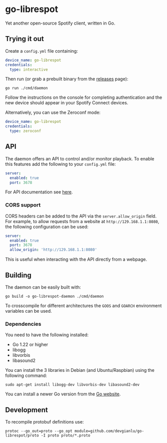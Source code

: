 # go-librespot

Yet another open-source Spotify client, written in Go.

## Trying it out

Create a `config.yml` file containing:

```yaml
device_name: go-librespot
credentials:
  type: interactive
```

Then run (or grab a prebuilt binary from the [releases](https://github.com/devgianlu/go-librespot/releases) page):

```shell
go run ./cmd/daemon
```

Follow the instructions on the console for completing authentication and the new device should appear in your Spotify
Connect devices.

Alternatively, you can use the Zeroconf mode:

```yaml
device_name: go-librespot
credentials:
  type: zeroconf
```

## API

The daemon offers an API to control and/or monitor playback.
To enable this features add the following to your `config.yml` file:

```yaml
server:
  enabled: true
  port: 3678
```

For API documentation see [here](API.md).

### CORS support

CORS headers can be added to the API via the `server.allow_origin` field. For example, to allow requests from a
website at `http://129.168.1.1:8080`, the following configuration can be used:

```yaml
server:
  enabled: true
  port: 3678
  allow_origin: 'http://129.168.1.1:8080'
```

This is useful when interacting with the API directly from a webpage. 

## Building

The daemon can be easily built with:

```shell
go build -o go-librespot-daemon ./cmd/daemon
```

To crosscompile for different architectures the `GOOS` and `GOARCH` environment variables can be used.

### Dependencies

You need to have the following installed:

* Go 1.22 or higher
* libogg
* libvorbis
* libasound2

You can install the 3 libraries in Debian (and Ubuntu/Raspbian) using the following command:

    sudo apt-get install libogg-dev libvorbis-dev libasound2-dev

You can install a newer Go version from the [Go website](https://go.dev/dl/).

## Development

To recompile protobuf definitions use:

```shell
protoc --go_out=proto --go_opt module=github.com/devgianlu/go-librespot/proto -I proto proto/*.proto
```